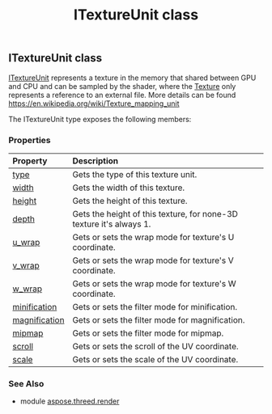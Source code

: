 ﻿---
title: ITextureUnit class
second_title: Aspose.3D for Python via .NET API References
description: 
type: docs
weight: 180
url: /python-net/aspose.threed.render/itextureunit/
is_root: false
---

## ITextureUnit class

[ITextureUnit](/3d/python-net/aspose.threed.render/itextureunit) represents a texture in the memory that shared between GPU and CPU and can be sampled by the shader,
            where the [Texture](/3d/python-net/aspose.threed.shading/texture) only represents a reference to an external file.
            More details can be found https://en.wikipedia.org/wiki/Texture_mapping_unit



The ITextureUnit type exposes the following members:

### Properties
| Property | Description |
| :- | :- |
| [type](/3d/python-net/aspose.threed.render/itextureunit/type) | Gets the type of this texture unit. |
| [width](/3d/python-net/aspose.threed.render/itextureunit/width) | Gets the width of this texture. |
| [height](/3d/python-net/aspose.threed.render/itextureunit/height) | Gets the height of this texture. |
| [depth](/3d/python-net/aspose.threed.render/itextureunit/depth) | Gets the height of this texture, for none-3D texture it's always 1. |
| [u_wrap](/3d/python-net/aspose.threed.render/itextureunit/u_wrap) | Gets or sets the wrap mode for texture's U coordinate. |
| [v_wrap](/3d/python-net/aspose.threed.render/itextureunit/v_wrap) | Gets or sets the wrap mode for texture's V coordinate. |
| [w_wrap](/3d/python-net/aspose.threed.render/itextureunit/w_wrap) | Gets or sets the wrap mode for texture's W coordinate. |
| [minification](/3d/python-net/aspose.threed.render/itextureunit/minification) | Gets or sets the filter mode for minification. |
| [magnification](/3d/python-net/aspose.threed.render/itextureunit/magnification) | Gets or sets the filter mode for magnification. |
| [mipmap](/3d/python-net/aspose.threed.render/itextureunit/mipmap) | Gets or sets the filter mode for mipmap. |
| [scroll](/3d/python-net/aspose.threed.render/itextureunit/scroll) | Gets or sets the scroll of the UV coordinate. |
| [scale](/3d/python-net/aspose.threed.render/itextureunit/scale) | Gets or sets the scale of the UV coordinate. |


### See Also

* module [aspose.threed.render](../)

